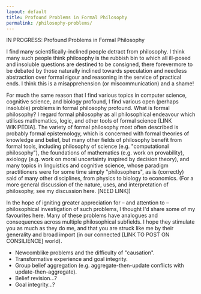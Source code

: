 ```yaml
---
layout: default
title: Profound Problems in Formal Philosophy
permalink: /philosophy-problems/
---
```


IN PROGRESS: Profound Problems in Formal Philosophy

I find many scientifically-inclined people detract from philosophy. I think many such people think philosophy is the rubbish bin to which all ill-posed and insoluble questions are destined to be consigned, there forevermore to be debated by those naturally inclined towards speculation and needless abstraction over formal rigour and reasoning in the service of practical ends. I think this is a misapprehension (or miscommunication) and a shame!

For much the same reason that I find various topics in computer science, cognitive science, and biology profound, I find various open (perhaps insoluble) problems in formal philosophy profound. What is formal philosophy? I regard formal philosophy as all philosophical endeavour which utilises mathematics, logic, and other tools of formal science [LINK WIKIPEDIA]. The variety of formal philosophy most often described is probably formal epistemology, which is concerned with formal theories of knowledge and belief, but many other fields of philosophy benefit from formal tools, including philosophy of science (e.g. "computational philosophy"), the foundations of mathematics (e.g. work on provability), axiology (e.g. work on moral uncertainty inspired by decision theory), and many topics in linguistics and cognitive science, whose paradigm practitioners were for some time simply "philosophers", as is (correctly) said of many other disciplines, from physics to biology to economics. (For a more general discussion of the nature, uses, and interpretation of philosophy, see my discussion here. [NEED LINK])

In the hope of igniting greater appreciation for – and attention to – philosophical investigation of such problems, I thought I'd share some of my favourites here. Many of these problems have analogues and consequences across multiple philosophical subfields. I hope they stimulate you as much as they do me, and that you are struck like me by their generality and broad import (in our connected [LINK TO POST ON CONSILIENCE] world).

- Newcomblike problems and the difficulty of "causation".
- Transformative experience and goal integrity.
- Group belief aggregation (e.g. aggregate-then-update conflicts with update-then-aggregate).
- Belief revision...?
- Goal integrity...?